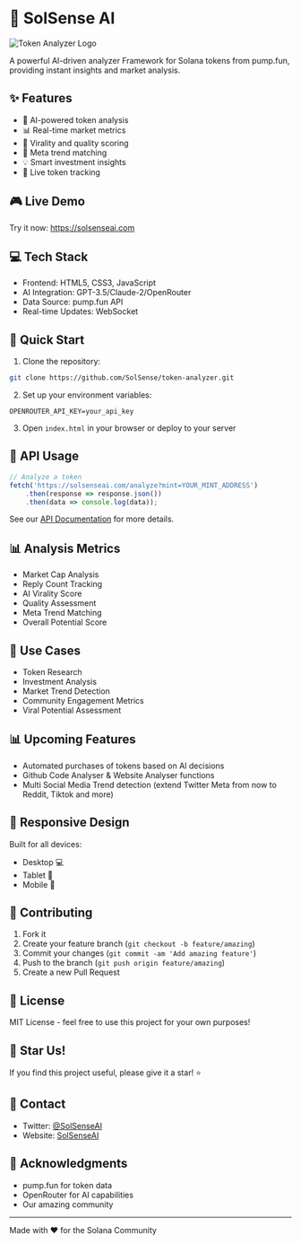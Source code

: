 # 🚀 SolSense AI

![Token Analyzer Logo](https://solsenseai.com/remove.png)

A powerful AI-driven analyzer Framework for Solana tokens from pump.fun, providing instant insights and market analysis.

## ✨ Features

- 🤖 AI-powered token analysis
- 📊 Real-time market metrics
- 🎯 Virality and quality scoring
- 🌊 Meta trend matching
- 💡 Smart investment insights
- 🔄 Live token tracking

## 🎮 Live Demo

Try it now: https://solsenseai.com

## 💻 Tech Stack

- Frontend: HTML5, CSS3, JavaScript
- AI Integration: GPT-3.5/Claude-2/OpenRouter
- Data Source: pump.fun API
- Real-time Updates: WebSocket

## 🚀 Quick Start

1. Clone the repository:
```bash
git clone https://github.com/SolSense/token-analyzer.git
```

2. Set up your environment variables:
```env
OPENROUTER_API_KEY=your_api_key
```

3. Open `index.html` in your browser or deploy to your server

## 🔌 API Usage

```javascript
// Analyze a token
fetch('https://solsenseai.com/analyze?mint=YOUR_MINT_ADDRESS')
    .then(response => response.json())
    .then(data => console.log(data));
```

See our [API Documentation](https://solsenseai.com/api.html) for more details.

## 📊 Analysis Metrics

- Market Cap Analysis
- Reply Count Tracking
- AI Virality Score
- Quality Assessment
- Meta Trend Matching
- Overall Potential Score

## 🎯 Use Cases

- Token Research
- Investment Analysis
- Market Trend Detection
- Community Engagement Metrics
- Viral Potential Assessment

## 📊  Upcoming Features

- Automated purchases of tokens based on AI decisions
- Github Code Analyser & Website Analyser functions
- Multi Social Media Trend detection (extend Twitter Meta from now to Reddit, Tiktok and more)

## 📱 Responsive Design

Built for all devices:
- Desktop 💻
- Tablet 📱
- Mobile 📱

## 🤝 Contributing

1. Fork it
2. Create your feature branch (`git checkout -b feature/amazing`)
3. Commit your changes (`git commit -am 'Add amazing feature'`)
4. Push to the branch (`git push origin feature/amazing`)
5. Create a new Pull Request

## 📜 License

MIT License - feel free to use this project for your own purposes!

## 🌟 Star Us!

If you find this project useful, please give it a star! ⭐

## 📧 Contact

- Twitter: [@SolSenseAI](https://twitter.com/SolSenseAI)
- Website: [SolSenseAI](https://solsenseai.com)

## 🙏 Acknowledgments

- pump.fun for token data
- OpenRouter for AI capabilities
- Our amazing community

---

Made with ❤️ for the Solana Community

